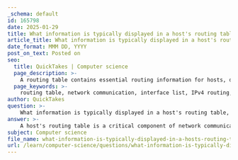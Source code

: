 ```yaml
---
_schema: default
id: 165798
date: 2025-01-29
title: What information is typically displayed in a host's routing table, and why is it important for network communication?
article_title: What information is typically displayed in a host's routing table, and why is it important for network communication?
date_format: MMM DD, YYYY
post_on_text: Posted on
seo:
  title: QuickTakes | Computer science
  page_description: >-
    A routing table contains essential routing information for hosts, displaying interface lists, IPv4 and IPv6 networks, next hops, and default gateways, which are crucial for efficient network communication.
  page_keywords: >-
    routing table, network communication, interface list, IPv4 routing, IPv6 routing, destination network, subnet mask, next hop, metric, default gateway, packet routing, network interfaces, connectivity issues
author: QuickTakes
question: >-
    What information is typically displayed in a host's routing table, and why is it important for network communication?
answer: >-
    A host's routing table is a critical component of network communication, as it contains essential information that helps the host determine how to route packets to their intended destinations. The information typically displayed in a host's routing table includes:\n\n1. **Interface List**: This section lists all the network interfaces available on the host, along with their corresponding MAC addresses. Each interface represents a potential path for outgoing packets.\n\n2. **IPv4 Routing Table**: This part of the routing table contains entries that specify how to reach different IPv4 networks. Each entry typically includes:\n   - **Destination Network**: The IP address of the network to which packets are being sent.\n   - **Subnet Mask**: This defines the network portion of the IP address, helping to determine which part of the address is the network and which part is the host.\n   - **Next Hop**: The IP address of the next device (usually a router) that packets should be sent to in order to reach the destination network.\n   - **Metric**: A value that indicates the cost of using that route, which can be based on factors like hop count or bandwidth.\n\n3. **IPv6 Routing Table**: Similar to the IPv4 routing table, this section contains entries for IPv6 networks, including destination addresses and next-hop information.\n\n4. **Default Gateway**: This is a special entry that indicates the next-hop address to which packets should be sent when there is no specific route for the destination address in the routing table. The default gateway is crucial for enabling communication with devices outside the local network.\n\nThe importance of the routing table in network communication lies in its role in directing packets efficiently. When a host needs to send data, it checks its routing table to determine the best path for the packet. If the destination is on the same local network, the packet is sent directly to the destination. If the destination is on a different network, the packet is forwarded to the default gateway or the specified next hop.\n\nIn summary, the routing table is vital for ensuring that data packets are sent to the correct destinations, facilitating effective communication across networks. Without a properly configured routing table, a host would be unable to communicate with devices outside its local network, leading to connectivity issues.
subject: Computer science
file_name: what-information-is-typically-displayed-in-a-hosts-routing-table-and-why-is-it-important-for-network-communication.md
url: /learn/computer-science/questions/what-information-is-typically-displayed-in-a-hosts-routing-table-and-why-is-it-important-for-network-communication
---
```


&nbsp;